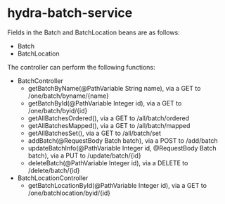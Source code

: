 # hydra-batch-service
Fields in the Batch and BatchLocation beans are as follows:
* Batch
* BatchLocation

The controller can perform the following functions:
* BatchController
	* getBatchByName(@PathVariable String name), via a GET to /one/batch/byname/{name}
	* getBatchById(@PathVariable Integer id), via a GET to /one/batch/byid/{id}
	* getAllBatchesOrdered(), via a GET to /all/batch/ordered
	* getAllBatchesMapped(), via a GET to /all/batch/mapped
	* getAllBatchesSet(), via a GET to /all/batch/set
	* addBatch(@RequestBody Batch batch), via a POST to /add/batch
	* updateBatchInfo(@PathVariable Integer id, @RequestBody Batch batch), via a PUT to /update/batch/{id}
	* deleteBatch(@PathVariable Integer id), via a DELETE to /delete/batch/{id}
* BatchLocationController
	* getBatchLocationById(@PathVariable Integer id), via a GET to /one/batchlocation/byid/{id}
